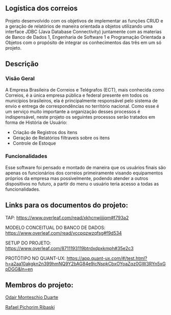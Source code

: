 ## Logística dos correios

  Projeto desenvolvido com os objetivos de implementar as funções CRUD e a geração de relatórios de maneira orientada a objetos utilizando uma interface JDBC (Java Database Connectivity) juntamente com as materias de Banco de Dados 1, Engenharia de Software 1 e Programação Orientada a Objetos com o propósito de integrar os conhecimentos das três em um só projeto.

## Descrição
### Visão Geral
A Empresa Brasileira de Correios e Telégrafos (ECT), mais conhecida como Correios, é a única empresa pública e federal presente em todos os municípios brasileiros, ela é principalmente responsável pelo sistema de envio e entrega de correspondências no território nacional. Como esse é um serviço muito importante a organização desses processos é indispensável, neste projeto os seguintes processos serão tratados em forma de História de Usuário:
* Criação de Registros dos itens
* Geração de Relatórios filtraveis sobre os itens  
* Controle de Estoque
### Funcionalidades
Esse software foi pensado e montado de maneira que os usuários finais são apenas os funcionários dos correios primeiramente visando equipamentos próprios da empresa mas possivelmente, podendo atender a outros dispositivos no futuro, a partir do menu o usuário teria acesso a todas as funcionalidades.
## Links para os documentos do projeto:

TAP: https://www.overleaf.com/read/xkhcnwjjjjqm#f793a2

MODELO CONCEITUAL DO BANCO DE DADOS: https://www.overleaf.com/read/vccpqzwzqfsg#f9d534

SETUP DO PROJETO: https://www.overleaf.com/8711193119btrdxdpxkmph#35e2c3

PROTÓTIPO NO QUANT-UX: https://app.quant-ux.com/#/test.html?h=a2aa10akgkn2n399hmNQ9Y2bAG84e9icNspkCbxOYoaZqz0GW3RYn5xGpDGG&ln=en

## Membros do projeto:

[Odair Monteschio Duarte](https://github.com/odairmonteschio)

[Rafael Pichorim Ribaski](https://github.com/pichorim)

